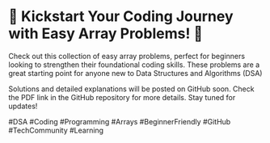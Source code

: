 # 🌟 Kickstart Your Coding Journey with Easy Array Problems! 🌟

Check out this collection of easy array problems, perfect for beginners looking to strengthen their foundational coding skills. These problems are a great starting point for anyone new to Data Structures and Algorithms (DSA)

Solutions and detailed explanations will be posted on GitHub soon. Check the PDF link in the GitHub repository for more details. Stay tuned for updates!

#DSA #Coding #Programming #Arrays #BeginnerFriendly #GitHub #TechCommunity #Learning
